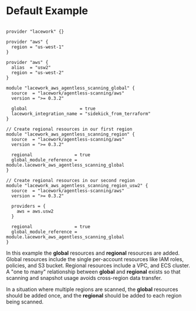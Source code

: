# Default Example

```hcl

provider "lacework" {}

provider "aws" {
  region = "us-west-1"
}

provider "aws" {
  alias  = "usw2"
  region = "us-west-2"
}

module "lacework_aws_agentless_scanning_global" {
  source  = "lacework/agentless-scanning/aws"
  version = ">= 0.3.2"

  global                    = true
  lacework_integration_name = "sidekick_from_terraform"
}

// Create regional resources in our first region
module "lacework_aws_agentless_scanning_region" {
  source  = "lacework/agentless-scanning/aws"
  version = ">= 0.3.2"

  regional                = true
  global_module_reference = module.lacework_aws_agentless_scanning_global
}

// Create regional resources in our second region
module "lacework_aws_agentless_scanning_region_usw2" {
  source  = "lacework/agentless-scanning/aws"
  version = ">= 0.3.2"

  providers = {
    aws = aws.usw2
  }

  regional                = true
  global_module_reference = module.lacework_aws_agentless_scanning_global
}
```

In this example the **global** resources and **regional** resources are added.
Global resources include the single per-account resources like IAM roles,
policies, and S3 bucket. Regional resources include a VPC, and ECS cluster.
A "one to many" relationship between **global** and **regional** exists so that
scanning and snapshot usage avoids cross-region data transfer.

In a situation where multiple regions are scanned, the **global** resources should
be added once, and the **regional** should be added to each region being scanned.
